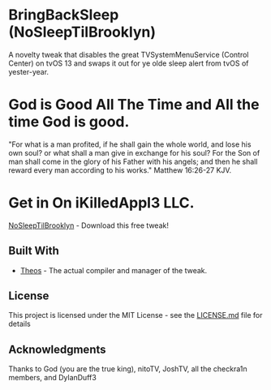 # BringBackSleep (NoSleepTilBrooklyn)
A novelty tweak that disables the great TVSystemMenuService (Control Center) on tvOS 13 and swaps it out for ye olde sleep alert from tvOS of yester-year.

# God is Good All The Time and All the time God is good.
"For what is a man profited, if he shall gain the whole world, and lose his own soul? or what shall a man give in exchange for his soul?
For the Son of man shall come in the glory of his Father with his angels; and then he shall reward every man according to his works." Matthew 16:26-27 KJV.


# Get in On iKilledAppl3 LLC.

[NoSleepTilBrooklyn](https://toxicappl3.github.io/tvrepo/) - Download this free tweak!

## Built With

* [Theos](https://github.com/theos/theos) - The actual compiler and manager of the tweak.

## License

This project is licensed under the MIT License - see the [LICENSE.md](LICENSE.md) file for details

## Acknowledgments

 Thanks to God (you are the true king), nitoTV, JoshTV, all the checkra1n members, and DylanDuff3 
